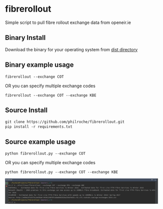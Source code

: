 # fibrerollout
Simple script to pull fibre rollout exchange data from openeir.ie

## Binary Install 

Download the binary for your operating system from [dist directory](dist/)

## Binary example usage
```
fibrerollout --exchange COT
```
OR you can specify multiple exchange codes
```
fibrerollout --exchange COT --exchange KBE
```

## Source Install 
```
git clone https://github.com/philroche/fibrerollout.git
pip install -r requirements.txt
```

## Source example usage
```
python fibrerollout.py --exchange COT
```
OR you can specify multiple exchange codes
```
python fibrerollout.py --exchange COT --exchange KBE
```

![Example Usage](example-usage.png?raw=true "Example Usage")
